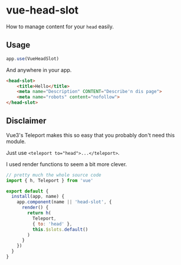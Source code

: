 # vue-head-slot

How to manage content for your `head` easily.

## Usage

```js
app.use(VueHeadSlot)
```

And anywhere in your app.
```html
<head-slot>
    <title>Hello</title>
    <meta name="Description" CONTENT="Describe'n dis page">
    <meta name="robots" content="nofollow">
</head-slot>
```
## Disclaimer
Vue3's Teleport makes this so easy that you probably don't need this module.

Just use `<teleport to="head">...</teleport>`.

I used render functions to seem a bit more clever.

```js
// pretty much the whole source code
import { h, Teleport } from 'vue'

export default {
  install(app, name) {
    app.component(name || 'head-slot', {
      render() {
        return h(
          Teleport,
          { to: 'head' },
          this.$slots.default()
        )
      }
    })
  }
}
```
